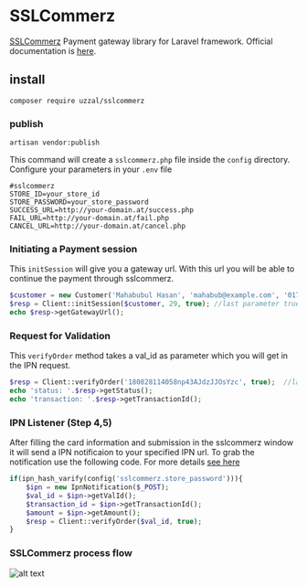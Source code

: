 # SSLCommerz
[SSLCommerz](https://www.sslcommerz.com) Payment gateway library for Laravel framework. Official documentation is [here](https://developer.sslcommerz.com/docs.html).

## install
```
composer require uzzal/sslcommerz
```

### publish
```
artisan vendor:publish
```
This command will create a `sslcommerz.php` file inside the `config` directory. Configure your parameters in your `.env` file
```
#sslcommerz
STORE_ID=your_store_id
STORE_PASSWORD=your_store_password
SUCCESS_URL=http://your-domain.at/success.php
FAIL_URL=http://your-domain.at/fail.php
CANCEL_URL=http://your-domain.at/cancel.php
``` 

### Initiating a Payment session
This `initSession` will give you a gateway url. With this url you will be able to continue the payment through sslcommerz.
```php
$customer = new Customer('Mahabubul Hasan', 'mahabub@example.com', '0171xxxxx22');
$resp = Client::initSession($customer, 29, true); //last parameter true is for sandbox
echo $resp->getGatewayUrl();
```

### Request for Validation
This `verifyOrder` method takes a val_id as parameter which you will get in the IPN request.

```php
$resp = Client::verifyOrder('180828114058np43AJdzJJOsYzc', true);  //last parameter true is for sandbox
echo 'status: '.$resp->getStatus();
echo 'transaction: '.$resp->getTransactionId();
```

### IPN Listener (Step 4,5)
After filling the card information and submission in the sslcommerz window it will send a IPN notificaion to your
specified IPN url. To grab the notification use the following code. For more details [see here](https://developer.sslcommerz.com/docs.html)
 
```php
if(ipn_hash_varify(config('sslcommerz.store_password'))){
    $ipn = new IpnNotification($_POST);
    $val_id = $ipn->getValId();
    $transaction_id = $ipn->getTransactionId();
    $amount = $ipn->getAmount();
    $resp = Client::verifyOrder($val_id, true);
} 
```

### SSLCommerz process flow

![alt text](https://developer.sslcommerz.com/assets/images/banner/sslc_process.png "Process flow") 